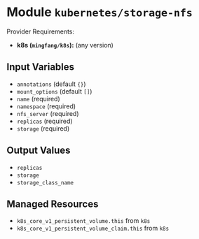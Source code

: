 
# Module `kubernetes/storage-nfs`

Provider Requirements:
* **k8s (`mingfang/k8s`):** (any version)

## Input Variables
* `annotations` (default `{}`)
* `mount_options` (default `[]`)
* `name` (required)
* `namespace` (required)
* `nfs_server` (required)
* `replicas` (required)
* `storage` (required)

## Output Values
* `replicas`
* `storage`
* `storage_class_name`

## Managed Resources
* `k8s_core_v1_persistent_volume.this` from `k8s`
* `k8s_core_v1_persistent_volume_claim.this` from `k8s`

